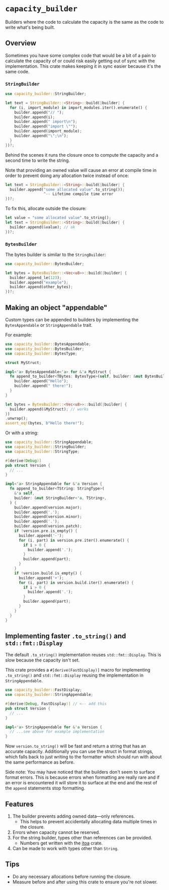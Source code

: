 # `capacity_builder`

Builders where the code to calculate the capacity is the same as the code to
write what's being built.

## Overview

Sometimes you have some complex code that would be a bit of a pain to calculate
the capacity of or could risk easily getting out of sync with the
implementation. This crate makes keeping it in sync easier because it's the same
code.

### `StringBuilder`

```rs
use capacity_builder::StringBuilder;

let text = StringBuilder::<String>::build(|builder| {
  for (i, import_module) in import_modules.iter().enumerate() {
    builder.append("// ");
    builder.append(i);
    builder.append(" import\n");
    builder.append("import \"");
    builder.append(import_module);
    builder.append("\";\n");
  }
})?;
```

Behind the scenes it runs the closure once to compute the capacity and a second
time to write the string.

Note that providing an owned value will cause an error at compile time in order
to prevent doing any allocation twice instead of once:

```rs
let text = StringBuilder::<String>::build(|builder| {
  builder.append("some allocated value".to_string());
                 ^-- Lifetime compile time error
})?;
```

To fix this, allocate outside the closure:

```rs
let value = "some allocated value".to_string();
let text = StringBuilder::<String>::build(|builder| {
  builder.append(&value); // ok
})?;
```

### `BytesBuilder`

The bytes builder is similar to the `StringBuilder`:

```rs
use capacity_builder::BytesBuilder;

let bytes = BytesBuilder::<Vec<u8>>::build(|builder| {
  builder.append_le(123);
  builder.append("example");
  builder.append(other_bytes);
})?;
```

## Making an object "appendable"

Custom types can be appended to builders by implementing the `BytesAppendable`
or `StringAppendable` trait.

For example:

```rs
use capacity_builder::BytesAppendable;
use capacity_builder::BytesBuilder;
use capacity_builder::BytesType;

struct MyStruct;

impl<'a> BytesAppendable<'a> for &'a MyStruct {
  fn append_to_builder<TBytes: BytesType>(self, builder: &mut BytesBuilder<'a, TBytes>) {
    builder.append("Hello");
    builder.append(" there!");
  }
}

let bytes = BytesBuilder::<Vec<u8>>::build(|builder| {
  builder.append(&MyStruct); // works
})
.unwrap();
assert_eq!(bytes, b"Hello there!");
```

Or with a string:

```rs
use capacity_builder::StringAppendable;
use capacity_builder::StringBuilder;
use capacity_builder::StringType;

#[derive(Debug)]
pub struct Version {
  // ...
}

impl<'a> StringAppendable for &'a Version {
  fn append_to_builder<TString: StringType>(
    &'a self,
    builder: &mut StringBuilder<'a, TString>,
  ) {
    builder.append(version.major);
    builder.append('.');
    builder.append(version.minor);
    builder.append('.');
    builder.append(version.patch);
    if !version.pre.is_empty() {
      builder.append('-');
      for (i, part) in version.pre.iter().enumerate() {
        if i > 0 {
          builder.append('.');
        }
        builder.append(part);
      }
    }
    if !version.build.is_empty() {
      builder.append('+');
      for (i, part) in version.build.iter().enumerate() {
        if i > 0 {
          builder.append('.');
        }
        builder.append(part);
      }
    }
  }
}
```

## Implementing faster `.to_string()` and `std::fmt::Display`

The default `.to_string()` implementation reuses `std::fmt::Display`. This is
slow because the capacity isn't set.

This crate provides a `#[derive(FastDisplay)]` macro for implementing
`.to_string()` and `std::fmt::Display` reusing the implementation in
`StringAppendable`.

```rs
use capacity_builder::FastDisplay;
use capacity_builder::StringAppendable;

#[derive(Debug, FastDisplay)] // <-- add this
pub struct Version {
  // ...
}

impl<'a> StringAppendable for &'a Version {
  // ...see above for example implementation
}
```

Now `version.to_string()` will be fast and return a string that has an accurate
capacity. Additionally you can use the struct in format strings, which falls
back to just writing to the formatter which should run with about the same
performance as before.

Side note: You may have noticed that the builders don't seem to surface format
errors. This is because errors when formatting are really rare and if an error
is encountered it will store it to surface at the end and the rest of the
`append` statements stop formatting.

## Features

1. The builder prevents adding owned data—only references.
   - This helps to prevent accidentally allocating data multiple times in the
     closure.
1. Errors when capacity cannot be reserved.
1. For the string builder, types other than references can be provided.
   - Numbers get written with the [itoa](https://crates.io/crates/itoa) crate.
1. Can be made to work with types other than `String`.

## Tips

- Do any necessary allocations before running the closure.
- Measure before and after using this crate to ensure you're not slower.
